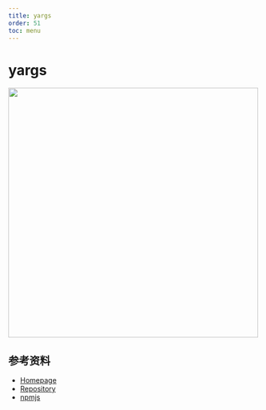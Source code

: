 ```yaml
---
title: yargs
order: 51
toc: menu
---
```


# yargs

<img src="https://raw.githubusercontent.com/yargs/yargs/main/yargs-logo.png" width="500" style="max-width:100%;" />


## 参考资料

- [Homepage](https://yargs.js.org/)
- [Repository](https://github.com/yargs/yargs)
- [npmjs](https://www.npmjs.com/package/yargs)